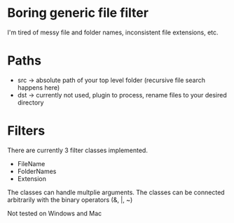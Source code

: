 # Boring generic file filter
I'm tired of messy file and folder names, inconsistent file extensions, etc.

# Paths
- src -> absolute path of your top level folder (recursive file search happens here)
- dst -> currently not used, plugin to process, rename files to your desired directory

# Filters
There are currently 3 filter classes implemented.

- FileName
- FolderNames
- Extension

The classes can handle multplie arguments.
The classes can be connected arbitrarily with the binary operators (&, |, ~)

Not tested on Windows and Mac
